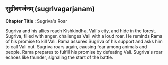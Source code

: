 ## सुग्रीवगर्जनम् (sugrIvagarjanam)
**Chapter Title** : Sugriva's Roar

Sugriva and his allies reach Kishkindha, Vali's city, and hide in the forest. Sugriva, filled with anger, challenges Vali with a loud roar. He reminds Rama of his promise to kill Vali. Rama assures Sugriva of his support and asks him to call Vali out. Sugriva roars again, causing fear among animals and people. Rama prepares to fulfill his promise by defeating Vali. Sugriva's roar echoes like thunder, signaling the start of the battle.
